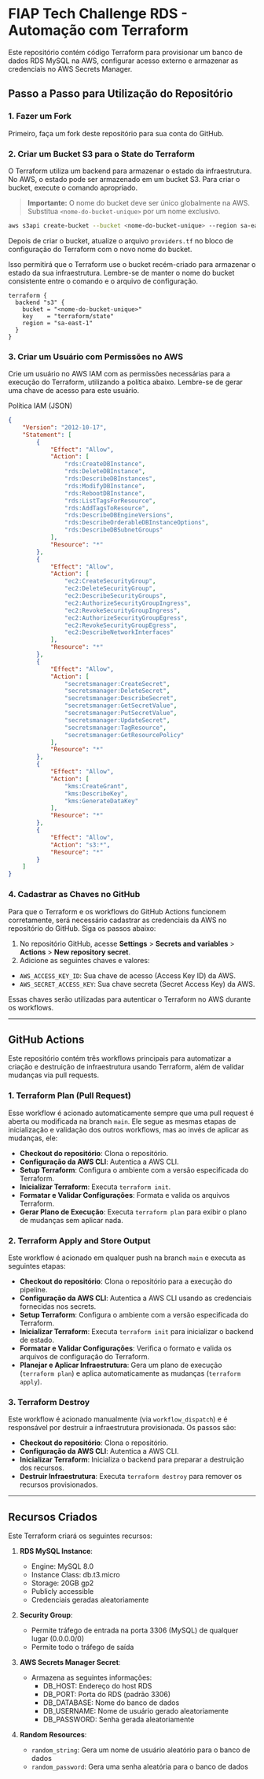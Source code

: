 # FIAP Tech Challenge RDS - Automação com Terraform

Este repositório contém código Terraform para provisionar um banco de dados RDS MySQL na AWS, configurar acesso externo e armazenar as credenciais no AWS Secrets Manager.

## Passo a Passo para Utilização do Repositório

### 1. Fazer um Fork
Primeiro, faça um fork deste repositório para sua conta do GitHub.

### 2. Criar um Bucket S3 para o State do Terraform

O Terraform utiliza um backend para armazenar o estado da infraestrutura. No AWS, o estado pode ser armazenado em um bucket S3. Para criar o bucket, execute o comando apropriado.

> **Importante:** O nome do bucket deve ser único globalmente na AWS. Substitua `<nome-do-bucket-unique>` por um nome exclusivo.

```bash
aws s3api create-bucket --bucket <nome-do-bucket-unique> --region sa-east-1 --create-bucket-configuration LocationConstraint=sa-east-1
```

Depois de criar o bucket, atualize o arquivo `providers.tf` no bloco de configuração do Terraform com o novo nome do bucket.

Isso permitirá que o Terraform use o bucket recém-criado para armazenar o estado da sua infraestrutura. Lembre-se de manter o nome do bucket consistente entre o comando e o arquivo de configuração.

```hcl
terraform {
  backend "s3" {
    bucket = "<nome-do-bucket-unique>"
    key    = "terraform/state"
    region = "sa-east-1"
  }
}
```
### 3. Criar um Usuário com Permissões no AWS
Crie um usuário no AWS IAM com as permissões necessárias para a execução do Terraform, utilizando a política abaixo. Lembre-se de gerar uma chave de acesso para este usuário.

Política IAM (JSON)
```json
{
	"Version": "2012-10-17",
	"Statement": [
		{
			"Effect": "Allow",
			"Action": [
				"rds:CreateDBInstance",
				"rds:DeleteDBInstance",
				"rds:DescribeDBInstances",
				"rds:ModifyDBInstance",
				"rds:RebootDBInstance",
				"rds:ListTagsForResource",
				"rds:AddTagsToResource",
				"rds:DescribeDBEngineVersions",
				"rds:DescribeOrderableDBInstanceOptions",
				"rds:DescribeDBSubnetGroups"
			],
			"Resource": "*"
		},
		{
			"Effect": "Allow",
			"Action": [
				"ec2:CreateSecurityGroup",
				"ec2:DeleteSecurityGroup",
				"ec2:DescribeSecurityGroups",
				"ec2:AuthorizeSecurityGroupIngress",
				"ec2:RevokeSecurityGroupIngress",
				"ec2:AuthorizeSecurityGroupEgress",
				"ec2:RevokeSecurityGroupEgress",
				"ec2:DescribeNetworkInterfaces"
			],
			"Resource": "*"
		},
		{
			"Effect": "Allow",
			"Action": [
				"secretsmanager:CreateSecret",
				"secretsmanager:DeleteSecret",
				"secretsmanager:DescribeSecret",
				"secretsmanager:GetSecretValue",
				"secretsmanager:PutSecretValue",
				"secretsmanager:UpdateSecret",
				"secretsmanager:TagResource",
				"secretsmanager:GetResourcePolicy"
			],
			"Resource": "*"
		},
		{
			"Effect": "Allow",
			"Action": [
				"kms:CreateGrant",
				"kms:DescribeKey",
				"kms:GenerateDataKey"
			],
			"Resource": "*"
		},
		{
			"Effect": "Allow",
			"Action": "s3:*",
			"Resource": "*"
		}
	]
}
```

### 4. Cadastrar as Chaves no GitHub

Para que o Terraform e os workflows do GitHub Actions funcionem corretamente, será necessário cadastrar as credenciais da AWS no repositório do GitHub. Siga os passos abaixo:

1. No repositório GitHub, acesse **Settings** > **Secrets and variables** > **Actions** > **New repository secret**.
2. Adicione as seguintes chaves e valores:

- `AWS_ACCESS_KEY_ID`: Sua chave de acesso (Access Key ID) da AWS.
- `AWS_SECRET_ACCESS_KEY`: Sua chave secreta (Secret Access Key) da AWS.

Essas chaves serão utilizadas para autenticar o Terraform no AWS durante os workflows.

---

## GitHub Actions

Este repositório contém três workflows principais para automatizar a criação e destruição de infraestrutura usando Terraform, além de validar mudanças via pull requests.

### 1. **Terraform Plan (Pull Request)**

Esse workflow é acionado automaticamente sempre que uma pull request é aberta ou modificada na branch `main`. Ele segue as mesmas etapas de inicialização e validação dos outros workflows, mas ao invés de aplicar as mudanças, ele:

- **Checkout do repositório**: Clona o repositório.
- **Configuração da AWS CLI**: Autentica a AWS CLI.
- **Setup Terraform**: Configura o ambiente com a versão especificada do Terraform.
- **Inicializar Terraform**: Executa `terraform init`.
- **Formatar e Validar Configurações**: Formata e valida os arquivos Terraform.
- **Gerar Plano de Execução**: Executa `terraform plan` para exibir o plano de mudanças sem aplicar nada.

### 2. **Terraform Apply and Store Output**

Este workflow é acionado em qualquer push na branch `main` e executa as seguintes etapas:

- **Checkout do repositório**: Clona o repositório para a execução do pipeline.
- **Configuração da AWS CLI**: Autentica a AWS CLI usando as credenciais fornecidas nos secrets.
- **Setup Terraform**: Configura o ambiente com a versão especificada do Terraform.
- **Inicializar Terraform**: Executa `terraform init` para inicializar o backend de estado.
- **Formatar e Validar Configurações**: Verifica o formato e valida os arquivos de configuração do Terraform.
- **Planejar e Aplicar Infraestrutura**: Gera um plano de execução (`terraform plan`) e aplica automaticamente as mudanças (`terraform apply`).

### 3. **Terraform Destroy**

Este workflow é acionado manualmente (via `workflow_dispatch`) e é responsável por destruir a infraestrutura provisionada. Os passos são:

- **Checkout do repositório**: Clona o repositório.
- **Configuração da AWS CLI**: Autentica a AWS CLI.
- **Inicializar Terraform**: Inicializa o backend para preparar a destruição dos recursos.
- **Destruir Infraestrutura**: Executa `terraform destroy` para remover os recursos provisionados.

---
## Recursos Criados

Este Terraform criará os seguintes recursos:

1. **RDS MySQL Instance**:
   - Engine: MySQL 8.0
   - Instance Class: db.t3.micro
   - Storage: 20GB gp2
   - Publicly accessible
   - Credenciais geradas aleatoriamente

2. **Security Group**:
   - Permite tráfego de entrada na porta 3306 (MySQL) de qualquer lugar (0.0.0.0/0)
   - Permite todo o tráfego de saída

3. **AWS Secrets Manager Secret**:
   - Armazena as seguintes informações:
     - DB_HOST: Endereço do host RDS
     - DB_PORT: Porta do RDS (padrão 3306)
     - DB_DATABASE: Nome do banco de dados
     - DB_USERNAME: Nome de usuário gerado aleatoriamente
     - DB_PASSWORD: Senha gerada aleatoriamente

4. **Random Resources**:
   - `random_string`: Gera um nome de usuário aleatório para o banco de dados
   - `random_password`: Gera uma senha aleatória para o banco de dados